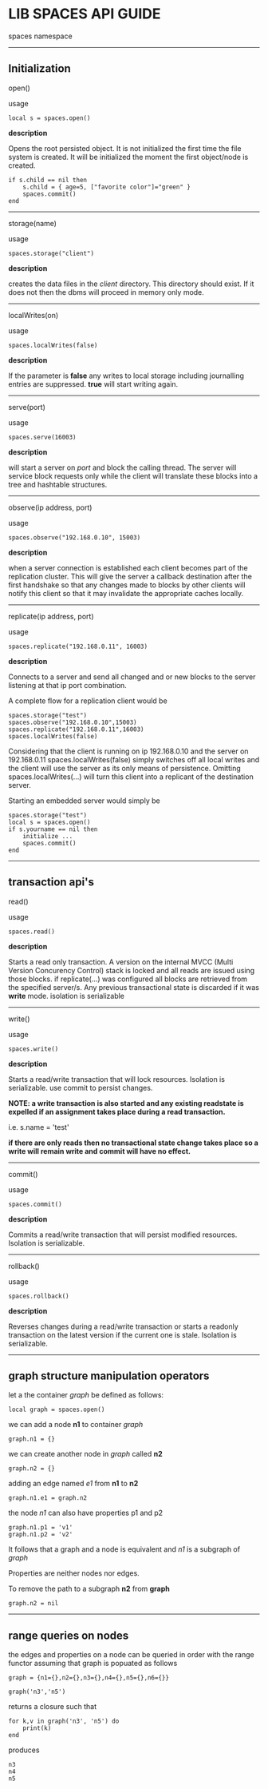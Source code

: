 ****LIB SPACES API GUIDE****
==================

spaces namespace
***
**Initialization**
---
open()

usage

    local s = spaces.open()

**description**

Opens the root persisted object. It is not initialized the first time the 
file system is created. It will be initialized the moment the first object/node is created.


    if s.child == nil then
        s.child = { age=5, ["favorite color"]="green" }
        spaces.commit()
    end    

---
storage(name)

usage

    spaces.storage("client")

**description**

creates the data files in the _client_ directory. This directory should exist. If it does not then
the dbms will proceed in memory only mode.

---
localWrites(on)

usage
    
    spaces.localWrites(false)
    
**description**

If the parameter is __false__ any writes to local storage including journalling entries are suppressed. __true__ will start writing again.

---
serve(port)

usage

    spaces.serve(16003)

**description**

will start a server on *port* and block the calling thread. The server will service block requests only while the client 
will translate these blocks into a tree and hashtable structures.

---
observe(ip address, port)

usage
    
    spaces.observe("192.168.0.10", 15003)
    
**description**

when a server connection is established each client becomes part of the replication cluster. This will give the server 
a callback destination after the first handshake so that any changes made to blocks by other clients
will notify this client so that it may invalidate the appropriate caches locally.

---
replicate(ip address, port)

usage
    
    spaces.replicate("192.168.0.11", 16003)

**description**   

Connects to a server and send all changed and or new blocks to the server listening at that
ip port combination.

A complete flow for a replication client would be

    spaces.storage("test")
    spaces.observe("192.168.0.10",15003)
    spaces.replicate("192.168.0.11",16003)
    spaces.localWrites(false)
    
Considering that the client is running on ip 192.168.0.10 and the server on 192.168.0.11
spaces.localWrites(false) simply switches off all local writes and the client will use the
server as its only means of persistence. Omitting spaces.localWrites(...) will turn this 
client into a replicant of the destination server. 

Starting an embedded server would simply be
    
    spaces.storage("test")
    local s = spaces.open()
    if s.yourname == nil then
        initialize ...
        spaces.commit()
    end
---
**transaction api's**
---------------------


read()

usage
    
    spaces.read()

**description**   

Starts a read only transaction. A version on the internal MVCC (Multi Version Concurency Control) stack is locked 
and all reads are issued using those blocks. if replicate(...) was configured all blocks are retrieved from the 
specified server/s. Any previous transactional state is discarded if it was **write** mode. isolation is serializable

---

write()

usage
    
    spaces.write()

**description**   

Starts a read/write transaction that will lock resources. Isolation is serializable. use commit to persist changes.

**NOTE: a write transaction is also started and any existing readstate is expelled if an assignment takes place during
a read transaction.**

i.e. 
    s.name = 'test'
    
**if there are only reads then no transactional state change takes place so a write will remain write and 
commit will have no effect.**

---

commit()

usage
    
    spaces.commit()

**description**   

Commits a read/write transaction that will persist modified resources. Isolation is serializable.

---

rollback()

usage
    
    spaces.rollback()

**description**   

Reverses changes during a read/write transaction or starts a readonly transaction on the latest version if the current one is stale. Isolation is serializable.


***
graph structure manipulation operators
--------------------------------------

let a the container _graph_ be defined as follows:

    local graph = spaces.open()

we can add a node **n1** to container _graph_ 

    graph.n1 = {}
    
we can create another node in _graph_ called **n2**

    graph.n2 = {}

adding an edge named _e1_ from **n1** to **n2**
    
    graph.n1.e1 = graph.n2
   
the node *n1* can also have properties p1 and p2

    graph.n1.p1 = 'v1'
    graph.n1.p2 = 'v2'

It follows that a graph and a node is equivalent and _n1_ 
is a subgraph of _graph_

Properties are neither nodes nor edges.

To remove the path to a subgraph **n2** from **graph**

    graph.n2 = nil
  
***
range queries on nodes
---
the edges and properties on a node can be queried in order with the range functor
assuming that graph is popuated as follows

    graph = {n1={},n2={},n3={},n4={},n5={},n6={}}

    graph('n3','n5')

returns a closure such that
    
    for k,v in graph('n3', 'n5') do
        print(k)
    end
 
produces
    
    n3
    n4
    n5


